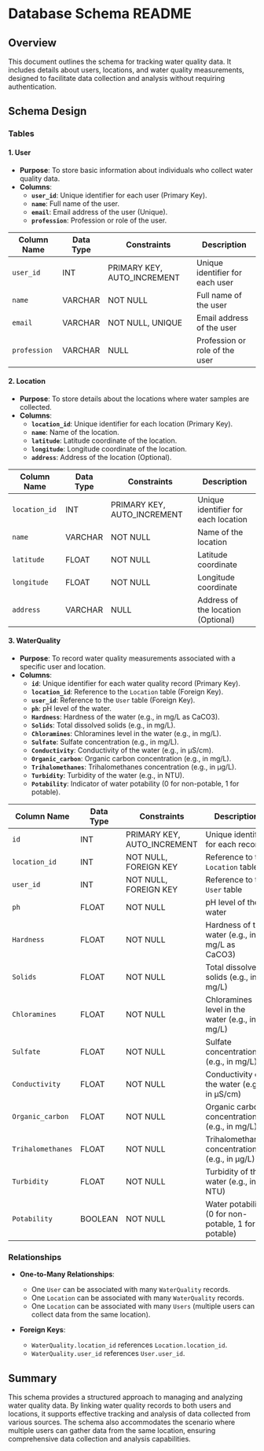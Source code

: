 # Database Schema README

## Overview

This document outlines the schema for tracking water quality data. It includes details about users, locations, and water quality measurements, designed to facilitate data collection and analysis without requiring authentication.

## Schema Design

### Tables

#### **1. User**

- **Purpose**: To store basic information about individuals who collect water quality data.
- **Columns**:
  - **`user_id`**: Unique identifier for each user (Primary Key).
  - **`name`**: Full name of the user.
  - **`email`**: Email address of the user (Unique).
  - **`profession`**: Profession or role of the user.

| Column Name | Data Type | Constraints                | Description                       |
|-------------|-----------|----------------------------|-----------------------------------|
| `user_id`   | INT       | PRIMARY KEY, AUTO_INCREMENT | Unique identifier for each user   |
| `name`      | VARCHAR   | NOT NULL                   | Full name of the user             |
| `email`     | VARCHAR   | NOT NULL, UNIQUE           | Email address of the user         |
| `profession`| VARCHAR   | NULL                       | Profession or role of the user    |

#### **2. Location**

- **Purpose**: To store details about the locations where water samples are collected.
- **Columns**:
  - **`location_id`**: Unique identifier for each location (Primary Key).
  - **`name`**: Name of the location.
  - **`latitude`**: Latitude coordinate of the location.
  - **`longitude`**: Longitude coordinate of the location.
  - **`address`**: Address of the location (Optional).

| Column Name | Data Type | Constraints                | Description                         |
|-------------|-----------|----------------------------|-------------------------------------|
| `location_id`| INT       | PRIMARY KEY, AUTO_INCREMENT | Unique identifier for each location |
| `name`      | VARCHAR   | NOT NULL                   | Name of the location                |
| `latitude`  | FLOAT     | NOT NULL                   | Latitude coordinate                 |
| `longitude` | FLOAT     | NOT NULL                   | Longitude coordinate                |
| `address`   | VARCHAR   | NULL                       | Address of the location (Optional)  |

#### **3. WaterQuality**

- **Purpose**: To record water quality measurements associated with a specific user and location.
- **Columns**:
  - **`id`**: Unique identifier for each water quality record (Primary Key).
  - **`location_id`**: Reference to the `Location` table (Foreign Key).
  - **`user_id`**: Reference to the `User` table (Foreign Key).
  - **`ph`**: pH level of the water.
  - **`Hardness`**: Hardness of the water (e.g., in mg/L as CaCO3).
  - **`Solids`**: Total dissolved solids (e.g., in mg/L).
  - **`Chloramines`**: Chloramines level in the water (e.g., in mg/L).
  - **`Sulfate`**: Sulfate concentration (e.g., in mg/L).
  - **`Conductivity`**: Conductivity of the water (e.g., in µS/cm).
  - **`Organic_carbon`**: Organic carbon concentration (e.g., in mg/L).
  - **`Trihalomethanes`**: Trihalomethanes concentration (e.g., in µg/L).
  - **`Turbidity`**: Turbidity of the water (e.g., in NTU).
  - **`Potability`**: Indicator of water potability (0 for non-potable, 1 for potable).

| Column Name         | Data Type | Constraints                | Description                                  |
|---------------------|-----------|----------------------------|----------------------------------------------|
| `id`                | INT       | PRIMARY KEY, AUTO_INCREMENT | Unique identifier for each record            |
| `location_id`       | INT       | NOT NULL, FOREIGN KEY      | Reference to the `Location` table            |
| `user_id`           | INT       | NOT NULL, FOREIGN KEY      | Reference to the `User` table                |
| `ph`                | FLOAT     | NOT NULL                   | pH level of the water                        |
| `Hardness`          | FLOAT     | NOT NULL                   | Hardness of the water (e.g., in mg/L as CaCO3) |
| `Solids`            | FLOAT     | NOT NULL                   | Total dissolved solids (e.g., in mg/L)       |
| `Chloramines`       | FLOAT     | NOT NULL                   | Chloramines level in the water (e.g., in mg/L)|
| `Sulfate`           | FLOAT     | NOT NULL                   | Sulfate concentration (e.g., in mg/L)        |
| `Conductivity`      | FLOAT     | NOT NULL                   | Conductivity of the water (e.g., in µS/cm)    |
| `Organic_carbon`    | FLOAT     | NOT NULL                   | Organic carbon concentration (e.g., in mg/L) |
| `Trihalomethanes`   | FLOAT     | NOT NULL                   | Trihalomethanes concentration (e.g., in µg/L)|
| `Turbidity`         | FLOAT     | NOT NULL                   | Turbidity of the water (e.g., in NTU)        |
| `Potability`        | BOOLEAN   | NOT NULL                   | Water potability (0 for non-potable, 1 for potable) |

### Relationships

- **One-to-Many Relationships**:
  - One `User` can be associated with many `WaterQuality` records.
  - One `Location` can be associated with many `WaterQuality` records.
  - One `Location` can be associated with many `Users` (multiple users can collect data from the same location).

- **Foreign Keys**:
  - `WaterQuality.location_id` references `Location.location_id`.
  - `WaterQuality.user_id` references `User.user_id`.

## Summary

This schema provides a structured approach to managing and analyzing water quality data. By linking water quality records to both users and locations, it supports effective tracking and analysis of data collected from various sources. The schema also accommodates the scenario where multiple users can gather data from the same location, ensuring comprehensive data collection and analysis capabilities.

